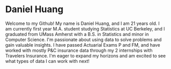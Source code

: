 # Daniel Huang 

Welcome to my Github! My name is Daniel Huang, and I am 21 years old. I am currently first year M.A. student studying Statistics at UC Berkeley, and I graduated from UMass Amherst with a B.S. in Statistics and minor in Computer Science. I'm passionate about using data to solve problems and gain valuable insights. I have passed Actuarial Exams P and FM, and have worked with mostly P&C insurance data through my 2 internships with Travelers Insurance. I'm eager to expand my horizons and am excited to see what types of data I can work with next!
